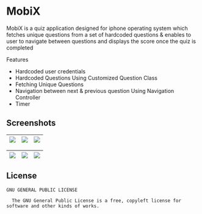 # MobiX

MobiX is a quiz application designed for iphone operating system which fetches unique questions from a set of hardcoded questions & enables to user to navigate between questions and displays the score once the quiz is completed

Features
  - Hardcoded user credentials 
  - Hardcoded Questions Using Customized Question Class
  - Fetching Unique Questions 
  - Navigation between next & previous question Using Navigation Controller
  - Timer 

## Screenshots

|<img src="https://user-images.githubusercontent.com/52252342/164625752-e1732b11-17f8-4366-8da5-9369a084d9b6.png">  |  <img src="https://user-images.githubusercontent.com/52252342/164625836-46ca7751-f375-45b8-9a24-af261c721cbf.png">  |  <img src="https://user-images.githubusercontent.com/52252342/164625987-fc83dee8-ac5b-40d2-aef2-2f2dce410e71.png"> 
| ------------ | ------------ | ------------ |

|<img src="https://user-images.githubusercontent.com/52252342/164626178-16460f84-932b-4e65-b445-f6709fbb9748.png"> | <img src="https://user-images.githubusercontent.com/52252342/164628331-73d6a06c-5ee5-490c-904f-8dccf7751144.png"> | <img src="https://user-images.githubusercontent.com/52252342/164626383-cb2efab6-7466-4da6-8633-dd5a49866eb7.png"> 
| ------------ | ------------ | ------------ |

## License 
```
GNU GENERAL PUBLIC LICENSE
                  
  The GNU General Public License is a free, copyleft license for
software and other kinds of works.
```
